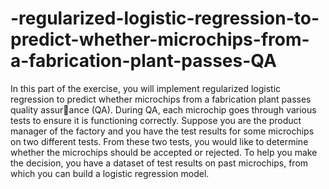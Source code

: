# -regularized-logistic-regression-to-predict-whether-microchips-from-a-fabrication-plant-passes-QA
In this part of the exercise, you will implement regularized logistic regression
to predict whether microchips from a fabrication plant passes quality assurance (QA). During QA, each microchip goes through various tests to ensure
it is functioning correctly.
Suppose you are the product manager of the factory and you have the
test results for some microchips on two different tests. From these two tests,
you would like to determine whether the microchips should be accepted or
rejected. To help you make the decision, you have a dataset of test results
on past microchips, from which you can build a logistic regression model.
